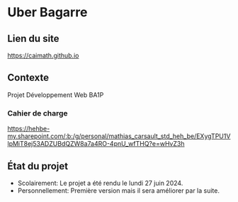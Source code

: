 # Uber Bagarre

## Lien du site
https://caimath.github.io

## Contexte
Projet Développement Web BA1P

### Cahier de charge
https://hehbe-my.sharepoint.com/:b:/g/personal/mathias_carsault_std_heh_be/EXygTPU1VlpMiT8ej53ADZUBdQZW8a7a4RO-4pnU_wfTHQ?e=wHvZ3h

## État du projet
- Scolairement: Le projet a été rendu le lundi 27 juin 2024.
- Personnellement: Première version mais il sera améliorer par la suite.
